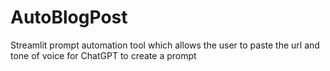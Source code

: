# AutoBlogPost
Streamlit prompt automation tool which allows the user to paste the url and tone of voice for ChatGPT to create a prompt
